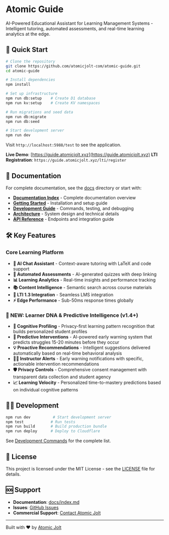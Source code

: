 # Atomic Guide

AI-Powered Educational Assistant for Learning Management Systems - Intelligent tutoring, automated assessments, and real-time learning analytics at the edge.

## 🚀 Quick Start

```bash
# Clone the repository
git clone https://github.com/atomicjolt-com/atomic-guide.git
cd atomic-guide

# Install dependencies
npm install

# Set up infrastructure
npm run db:setup    # Create D1 database
npm run kv:setup    # Create KV namespaces

# Run migrations and seed data
npm run db:migrate
npm run db:seed

# Start development server
npm run dev
```

Visit `http://localhost:5988/test` to see the application.

**Live Demo**: [https://guide.atomicjolt.xyz](https://guide.atomicjolt.xyz)
**LTI Registration**: `https://guide.atomicjolt.xyz/lti/register`

## 📖 Documentation

For complete documentation, see the [docs](./docs/) directory or start with:

- **[Documentation Index](./docs/index.md)** - Complete documentation overview
- **[Getting Started](./docs/getting-started/)** - Installation and setup guide
- **[Development Guide](./docs/development/)** - Commands, testing, and debugging
- **[Architecture](./docs/architecture/)** - System design and technical details
- **[API Reference](./docs/api/)** - Endpoints and integration guide

## 🛠️ Key Features

### Core Learning Platform
- **🤖 AI Chat Assistant** - Context-aware tutoring with LaTeX and code support
- **📝 Automated Assessments** - AI-generated quizzes with deep linking
- **📊 Learning Analytics** - Real-time insights and performance tracking
- **📚 Content Intelligence** - Semantic search across course materials
- **🔌 LTI 1.3 Integration** - Seamless LMS integration
- **⚡ Edge Performance** - Sub-50ms response times globally

### 🧬 NEW: Learner DNA & Predictive Intelligence (v1.4+)
- **🎯 Cognitive Profiling** - Privacy-first learning pattern recognition that builds personalized student profiles
- **🔮 Predictive Interventions** - AI-powered early warning system that predicts struggles 15-20 minutes before they occur
- **💡 Proactive Recommendations** - Intelligent suggestions delivered automatically based on real-time behavioral analysis
- **👩‍🏫 Instructor Alerts** - Early warning notifications with specific, actionable intervention recommendations
- **🛡️ Privacy Controls** - Comprehensive consent management with transparent data collection and student agency
- **📈 Learning Velocity** - Personalized time-to-mastery predictions based on individual cognitive patterns

## 🧑‍💻 Development

```bash
npm run dev          # Start development server
npm test            # Run tests
npm run build       # Build production bundle
npm run deploy      # Deploy to Cloudflare
```

See [Development Commands](./docs/development/commands.md) for the complete list.

## 📄 License

This project is licensed under the MIT License - see the [LICENSE](LICENSE) file for details.

## 🆘 Support

- **Documentation**: [docs/index.md](./docs/index.md)
- **Issues**: [GitHub Issues](https://github.com/atomicjolt-com/atomic-guide/issues)
- **Commercial Support**: [Contact Atomic Jolt](https://www.atomicjolt.com/contact)

---

Built with ❤️ by [Atomic Jolt](https://www.atomicjolt.com)
